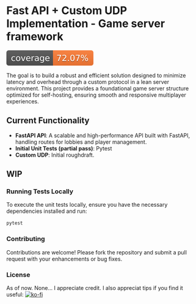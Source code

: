 # Fast API + Custom UDP Implementation - Game server framework

![Coverage](coverage.svg)

The goal is to build a robust and efficient solution designed to minimize latency and overhead through a custom protocol in a lean server environment. This project provides a foundational game server structure optimized for self-hosting, ensuring smooth and responsive multiplayer experiences.

## Current Functionality

- **FastAPI API**: A scalable and high-performance API built with FastAPI, handling routes for lobbies and player management.
- **Initial Unit Tests (partial pass)**: Pytest
- **Custom UDP**: Initial roughdraft.

## WIP

### Running Tests Locally

To execute the unit tests locally, ensure you have the necessary dependencies installed and run:

```sh
pytest
```

### Contributing

Contributions are welcome! Please fork the repository and submit a pull request with your enhancements or bug fixes.

### License

As of now. None... I appreciate credit. I also appreciat tips if you find it useful: [![ko-fi](https://ko-fi.com/img/githubbutton_sm.svg)](https://ko-fi.com/L3L01PGZ3)
